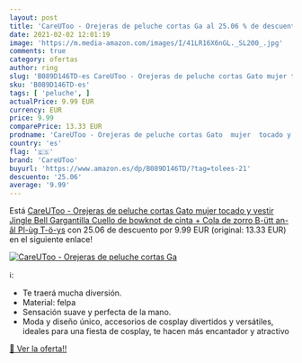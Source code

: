 ```yaml
---
layout: post
title: 'CareUToo - Orejeras de peluche cortas Ga al 25.06 % de descuento'
date: 2021-02-02 12:01:19
image: 'https://m.media-amazon.com/images/I/41LR16X6nGL._SL200_.jpg'
comments: true
category: ofertas
author: ring
slug: 'B089D146TD-es CareUToo - Orejeras de peluche cortas Gato mujer tocado y...'
sku: 'B089D146TD-es'
tags: [ 'peluche', ]
actualPrice: 9.99 EUR
currency: EUR
price: 9.99
comparePrice: 13.33 EUR
prodname: 'CareUToo - Orejeras de peluche cortas Gato  mujer  tocado y vestir Jingle Bell Gargantilla Cuello de bowknot de cinta + Cola de zorro B-ütt an-âl Pl-ùg T-ö-ys'
country: 'es'
flag: '🇪🇸'
brand: 'CareUToo'
buyurl: 'https://www.amazon.es/dp/B089D146TD/?tag=tolees-21'
descuento: '25.06'
average: '9.99'
---
```


Está [CareUToo - Orejeras de peluche cortas Gato  mujer  tocado y vestir Jingle Bell Gargantilla Cuello de bowknot de cinta + Cola de zorro B-ütt an-âl Pl-ùg T-ö-ys](https://www.amazon.es/dp/B089D146TD/?tag=tolees-21) con 25.06 de descuento por 9.99 EUR (original: 13.33 EUR) en el siguiente enlace!

[![CareUToo - Orejeras de peluche cortas Ga](https://m.media-amazon.com/images/I/41LR16X6nGL._SL200_.jpg)](https://www.amazon.es/dp/B089D146TD/?tag=tolees-21)

ℹ️:

- Te traerá mucha diversión.
- Material: felpa
- Sensación suave y perfecta de la mano.
- Moda y diseño único, accesorios de cosplay divertidos y versátiles, ideales para una fiesta de cosplay, te hacen más encantador y atractivo

[🛒 Ver la oferta!!](https://www.amazon.es/dp/B089D146TD/?tag=tolees-21)
